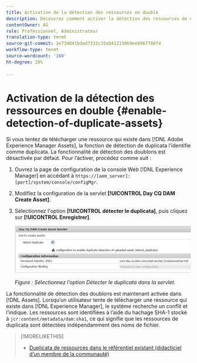 ```yaml
---
title: Activation de la détection des ressources en double
description: Découvrez comment activer la détection des ressources de duplicata dans le Experience Manager.
contentOwner: AG
role: Professionnel, Administrateur
translation-type: tm+mt
source-git-commit: 2e734041bdad7332c35ab41215069ee696f786f4
workflow-type: tm+mt
source-wordcount: '160'
ht-degree: 26%

---
```



# Activation de la détection des ressources en double {#enable-detection-of-duplicate-assets}

Si vous tentez de télécharger une ressource qui existe dans [!DNL Adobe Experience Manager Assets], la fonction de détection de duplicata l’identifie comme duplicata. La fonctionnalité de détection des doublons est désactivée par défaut. Pour l’activer, procédez comme suit :

1. Ouvrez la page de configuration de la console Web [!DNL Experience Manager] en accédant à `https://[aem_server]:[port]/system/console/configMgr`.
1. Modifiez la configuration de la servlet **[!UICONTROL Day CQ DAM Create Asset]**.
1. Sélectionnez l&#39;option **[!UICONTROL détecter le duplicata]**, puis cliquez sur **[!UICONTROL Enregistrer]**.

   ![Sélection de l’option de détection des doublons dans le servlet](assets/chlimage_1-377.png)

   *Figure : Sélectionnez l’option Détecter le duplicata dans la servlet.*

La fonctionnalité de détection des doublons est maintenant activée dans [!DNL Assets]. Lorsqu’un utilisateur tente de télécharger une ressource qui existe dans [!DNL Experience Manager], le système recherche un conflit et l’indique. Les ressources sont identifiées à l’aide du hachage SHA-1 stocké à `jcr:content/metadata/dam:sha1`, ce qui signifie que les ressources de duplicata sont détectées indépendamment des noms de fichier.

>[!MORELIKETHIS]
>
>* [Duplicata de ressources dans le référentiel existant (didacticiel d’un membre de la communauté)](https://experience-aem.blogspot.com/2019/06/aem-65-find-duplicate-assets-binaries-in-existing-repository.html)

